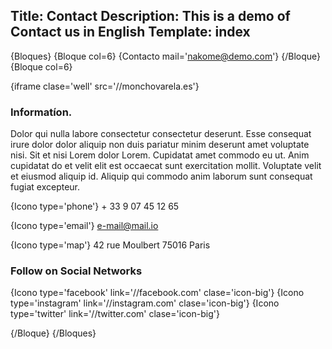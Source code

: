 Title: Contact
Description: This is a demo of Contact us in English
Template: index
----

{Bloques}
{Bloque col=6}
 {Contacto mail='nakome@demo.com'}
{/Bloque}
{Bloque col=6}

{iframe clase='well' src='//monchovarela.es'}


### Informatíon.

Dolor qui nulla labore consectetur consectetur deserunt. Esse consequat irure dolor dolor aliquip non duis pariatur minim deserunt amet voluptate nisi. Sit et nisi Lorem dolor Lorem. Cupidatat amet commodo eu ut. Anim cupidatat do et velit elit est occaecat sunt exercitation mollit. Voluptate velit et eiusmod aliquip id. Aliquip qui commodo anim laborum sunt consequat fugiat excepteur.


{Icono type='phone'} + 33 9 07 45 12 65

{Icono type='email'}  e-mail@mail.io

{Icono type='map'}  42 rue Moulbert 75016 Paris


### Follow on Social Networks

{Icono type='facebook' link='//facebook.com' clase='icon-big'}   {Icono type='instagram' link='//instagram.com' clase='icon-big'}    {Icono type='twitter' link='//twitter.com' clase='icon-big'}

{/Bloque}
{/Bloques}

